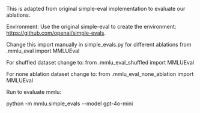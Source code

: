 This is adapted from original simple-eval implementation to evaluate our ablations.


Environment:
Use the original simple-eval to create the environment: https://github.com/openai/simple-evals.

Change this import manually in simple_evals.py for different ablations
from .mmlu_eval import MMLUEval

For shuffled dataset change to: from .mmlu_eval_shuffled import MMLUEval

For none ablation dataset change to: from .mmlu_eval_none_ablation import MMLUEval


Run to evaluate mmlu:

python -m mmlu.simple_evals --model gpt-4o-mini